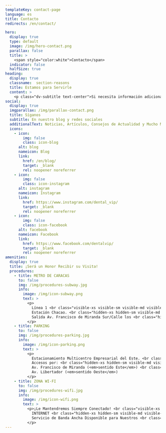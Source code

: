 ```yaml
---
templateKey: contact-page
language: es
title: Contacto
redirects: /en/contact/

hero:
  display: true
  type: default
  image: /img/hero-contact.png
  parallax: false
  title: >
    <span style="color:white">Contacto</span>
  indicator: false
  halfSize: true
heading:
  display: true
  classname:  section-reasons
  title: Estamos para Servirle
  content: >
    <p class="dv-subtitle text-center">Si necesita información adicional, desea realizar una consulta, hacer sugerencias o reservar espacio en agenda, podemos atenderle vía telefónica, mediante el uso del formulario contiguo o enviando un mensaje de correo electrónico a <a href="mailto:contacto@dentalvip.com.ve" style="color:#91c508">contacto@dentalvip.com.ve</a></p>
social:
  display: true
  imgparallax: /img/parallax-contact.png
  title: Síganos
  subtitle: En nuestro blog y redes sociales
  additionalText: Noticias, Artículos, Consejos de Actualidad y Mucho Más...
  icons:
    - icon:
        img: false
        class: icon-blog
      alt: blog
      nameicon: Blog
      link:
        href: /en/blog/
        target: _blank
        rel: noopener noreferrer
    - icon:
        img: false
        class: icon-instagram
      alt: instagram
      nameicon: Instagram
      link:
        href: https://www.instagram.com/dental_vip/
        target: _blank
        rel: noopener noreferrer
    - icon:
        img: false
        class: icon-facebook
      alt: facebook
      nameicon: Facebook
      link:
        href: https://www.facebook.com/dentalvip/
        target: _blank
        rel: noopener noreferrer
amenities:
  display: true
  title: ¡Será un Honor Recibir su Visita!
  procedures:
    - title: METRO DE CARACAS
      to: false
      img: /img/procedures-subway.jpg
      info:
        image: /img/icon-subway.png
        text: >
          <p>
            Línea 1 <br class="visible-xs visible-sm visible-md visible-lg">
            Estación Chacao. <br class="hidden-xs hidden-sm visible-md visible-lg">
            Salida Av. Francisco de Miranda Sur/Calle los <br class="hidden-xs hidden-sm visible-md visible-lg">Maristas.
          </p>
    - title: PARKING
      to: false
      img: /img/procedures-parking.jpg
      info:
        image: /img/icon-parking.png
        text: >
          <p>
            Estacionamiento Multicentro Empresarial del Este. <br class="visible-xs visible-sm visible-md visible-lg">
            Accesos por: <br class="hidden-xs hidden-sm visible-md visible-lg">
            Av. Francisco de Miranda (<em>sentido Este</em>) <br class="hidden-xs hidden-sm visible-md visible-lg">
            Av. Libertador (<em>sentido Oeste</em>)
          </p>
    - title: ZONA WI-FI
      to: false
      img: /img/procedures-wifi.jpg
      info:
        image: /img/icon-wifi.png
        text: >
          <p>¡Le Mantendremos Siempre Conectado! <br class="visible-xs visible-sm visible-md visible-lg">
            INTERNET <br class="hidden-xs hidden-sm visible-md visible-lg">
            Servicio de Banda Ancha Disponible para Nuestros <br class="hidden-xs hidden-sm visible-md visible-lg"> Distinguidos Visitantes.
          </p>
---
```

